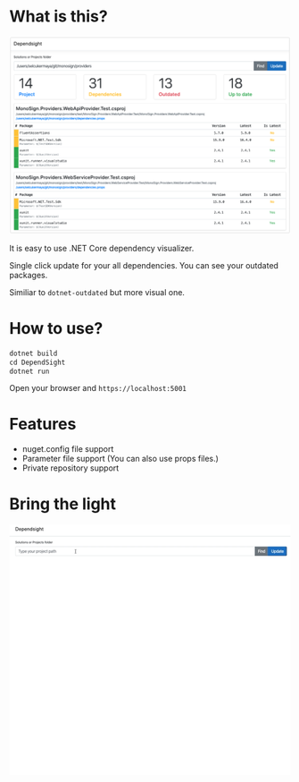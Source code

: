 # What is this?

![Overview](docs/img/dependsight.png)

It is easy to use .NET Core dependency visualizer.

Single click update for your all dependencies. You can see your outdated packages.

Similiar to `dotnet-outdated` but more visual one.

# How to use?

```shell
dotnet build
cd DependSight
dotnet run
```

Open your browser and `https://localhost:5001`

# Features

- nuget.config file support
- Parameter file support (You can also use props files.)
- Private repository support

# Bring the light

![Demo](docs/img/dependsight.gif)